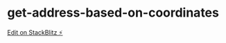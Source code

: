 # get-address-based-on-coordinates

[Edit on StackBlitz ⚡️](https://stackblitz.com/edit/get-address-based-on-coordinates)